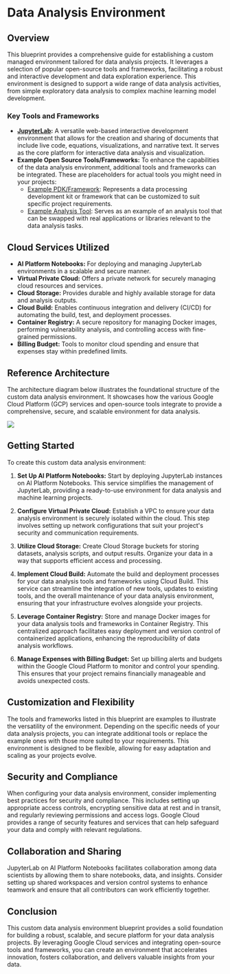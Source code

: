 # Data Analysis Environment

## Overview

This blueprint provides a comprehensive guide for establishing a custom managed environment tailored for data analysis projects. It leverages a selection of popular open-source tools and frameworks, facilitating a robust and interactive development and data exploration experience. This environment is designed to support a wide range of data analysis activities, from simple exploratory data analysis to complex machine learning model development.

### Key Tools and Frameworks

- **[JupyterLab](https://jupyter.org/):** A versatile web-based interactive development environment that allows for the creation and sharing of documents that include live code, equations, visualizations, and narrative text. It serves as the core platform for interactive data analysis and visualization.
- **Example Open Source Tools/Frameworks:** To enhance the capabilities of the data analysis environment, additional tools and frameworks can be integrated. These are placeholders for actual tools you might need in your projects:
  - [Example PDK/Framework](https://example.com/pdk-framework): Represents a data processing development kit or framework that can be customized to suit specific project requirements.
  - [Example Analysis Tool](https://example.com/analysis-tool): Serves as an example of an analysis tool that can be swapped with real applications or libraries relevant to the data analysis tasks.

## Cloud Services Utilized

- **AI Platform Notebooks:** For deploying and managing JupyterLab environments in a scalable and secure manner.
- **Virtual Private Cloud:** Offers a private network for securely managing cloud resources and services.
- **Cloud Storage:** Provides durable and highly available storage for data and analysis outputs.
- **Cloud Build:** Enables continuous integration and delivery (CI/CD) for automating the build, test, and deployment processes.
- **Container Registry:** A secure repository for managing Docker images, performing vulnerability analysis, and controlling access with fine-grained permissions.
- **Billing Budget:** Tools to monitor cloud spending and ensure that expenses stay within predefined limits.

## Reference Architecture

The architecture diagram below illustrates the foundational structure of the custom data analysis environment. It showcases how the various Google Cloud Platform (GCP) services and open-source tools integrate to provide a comprehensive, secure, and scalable environment for data analysis.

![](./images/architecture.png)

## Getting Started

To create this custom data analysis environment:

1. **Set Up AI Platform Notebooks:** Start by deploying JupyterLab instances on AI Platform Notebooks. This service simplifies the management of JupyterLab, providing a ready-to-use environment for data analysis and machine learning projects.

2. **Configure Virtual Private Cloud:** Establish a VPC to ensure your data analysis environment is securely isolated within the cloud. This step involves setting up network configurations that suit your project's security and communication requirements.

3. **Utilize Cloud Storage:** Create Cloud Storage buckets for storing datasets, analysis scripts, and output results. Organize your data in a way that supports efficient access and processing.

4. **Implement Cloud Build:** Automate the build and deployment processes for your data analysis tools and frameworks using Cloud Build. This service can streamline the integration of new tools, updates to existing tools, and the overall maintenance of your data analysis environment, ensuring that your infrastructure evolves alongside your projects.

5. **Leverage Container Registry:** Store and manage Docker images for your data analysis tools and frameworks in Container Registry. This centralized approach facilitates easy deployment and version control of containerized applications, enhancing the reproducibility of data analysis workflows.

6. **Manage Expenses with Billing Budget:** Set up billing alerts and budgets within the Google Cloud Platform to monitor and control your spending. This ensures that your project remains financially manageable and avoids unexpected costs.

## Customization and Flexibility

The tools and frameworks listed in this blueprint are examples to illustrate the versatility of the environment. Depending on the specific needs of your data analysis projects, you can integrate additional tools or replace the example ones with those more suited to your requirements. This environment is designed to be flexible, allowing for easy adaptation and scaling as your projects evolve.

## Security and Compliance

When configuring your data analysis environment, consider implementing best practices for security and compliance. This includes setting up appropriate access controls, encrypting sensitive data at rest and in transit, and regularly reviewing permissions and access logs. Google Cloud provides a range of security features and services that can help safeguard your data and comply with relevant regulations.

## Collaboration and Sharing

JupyterLab on AI Platform Notebooks facilitates collaboration among data scientists by allowing them to share notebooks, data, and insights. Consider setting up shared workspaces and version control systems to enhance teamwork and ensure that all contributors can work efficiently together.

## Conclusion

This custom data analysis environment blueprint provides a solid foundation for building a robust, scalable, and secure platform for your data analysis projects. By leveraging Google Cloud services and integrating open-source tools and frameworks, you can create an environment that accelerates innovation, fosters collaboration, and delivers valuable insights from your data.
